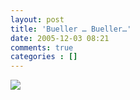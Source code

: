 ```yaml
---
layout: post
title: 'Bueller … Bueller…'
date: 2005-12-03 08:21
comments: true
categories : []
---  
```


<img src="/images/technoratiblogfinder.png"/>



